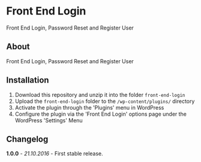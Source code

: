 # Front End Login

Front End Login, Password Reset and Register User

## About

Front End Login, Password Reset and Register User

## Installation

1. Download this repository and unzip it into the folder `front-end-login`
2. Upload the `front-end-login` folder to the `/wp-content/plugins/` directory
3. Activate the plugin through the 'Plugins' menu in WordPress
4. Configure the plugin via the 'Front End Login' options page under the WordPress 'Settings' Menu

## Changelog

**1.0.0** - *21.10.2016* - First stable release.  
